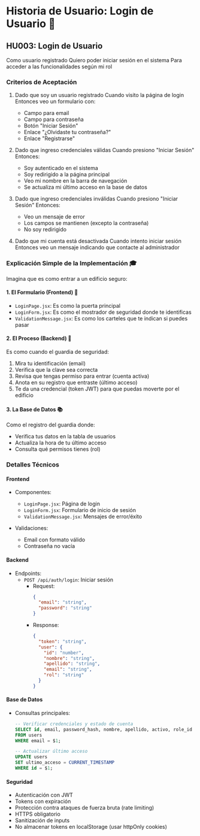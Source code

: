 # Historia de Usuario: Login de Usuario 🔴

## HU003: Login de Usuario
Como usuario registrado
Quiero poder iniciar sesión en el sistema
Para acceder a las funcionalidades según mi rol

### Criterios de Aceptación
1. Dado que soy un usuario registrado
   Cuando visito la página de login
   Entonces veo un formulario con:
   - Campo para email
   - Campo para contraseña
   - Botón "Iniciar Sesión"
   - Enlace "¿Olvidaste tu contraseña?"
   - Enlace "Registrarse"

2. Dado que ingreso credenciales válidas
   Cuando presiono "Iniciar Sesión"
   Entonces:
   - Soy autenticado en el sistema
   - Soy redirigido a la página principal
   - Veo mi nombre en la barra de navegación
   - Se actualiza mi último acceso en la base de datos

3. Dado que ingreso credenciales inválidas
   Cuando presiono "Iniciar Sesión"
   Entonces:
   - Veo un mensaje de error
   - Los campos se mantienen (excepto la contraseña)
   - No soy redirigido

4. Dado que mi cuenta está desactivada
   Cuando intento iniciar sesión
   Entonces veo un mensaje indicando que contacte al administrador

### Explicación Simple de la Implementación 🎓

Imagina que es como entrar a un edificio seguro:

#### 1. El Formulario (Frontend) 📝
- `LoginPage.jsx`: Es como la puerta principal
- `LoginForm.jsx`: Es como el mostrador de seguridad donde te identificas
- `ValidationMessage.jsx`: Es como los carteles que te indican si puedes pasar

#### 2. El Proceso (Backend) 🔄
Es como cuando el guardia de seguridad:
1. Mira tu identificación (email)
2. Verifica que la clave sea correcta
3. Revisa que tengas permiso para entrar (cuenta activa)
4. Anota en su registro que entraste (último acceso)
5. Te da una credencial (token JWT) para que puedas moverte por el edificio

#### 3. La Base de Datos 📚
Como el registro del guardia donde:
- Verifica tus datos en la tabla de usuarios
- Actualiza la hora de tu último acceso
- Consulta qué permisos tienes (rol)

### Detalles Técnicos
#### Frontend
- Componentes:
  - `LoginPage.jsx`: Página de login
  - `LoginForm.jsx`: Formulario de inicio de sesión
  - `ValidationMessage.jsx`: Mensajes de error/éxito

- Validaciones:
  - Email con formato válido
  - Contraseña no vacía

#### Backend
- Endpoints:
  - `POST /api/auth/login`: Iniciar sesión
    - Request:
      ```json
      {
        "email": "string",
        "password": "string"
      }
      ```
    - Response:
      ```json
      {
        "token": "string",
        "user": {
          "id": "number",
          "nombre": "string",
          "apellido": "string",
          "email": "string",
          "rol": "string"
        }
      }
      ```

#### Base de Datos
- Consultas principales:
  ```sql
  -- Verificar credenciales y estado de cuenta
  SELECT id, email, password_hash, nombre, apellido, activo, role_id 
  FROM users 
  WHERE email = $1;

  -- Actualizar último acceso
  UPDATE users 
  SET ultimo_acceso = CURRENT_TIMESTAMP 
  WHERE id = $1;
  ```

#### Seguridad
- Autenticación con JWT
- Tokens con expiración
- Protección contra ataques de fuerza bruta (rate limiting)
- HTTPS obligatorio
- Sanitización de inputs
- No almacenar tokens en localStorage (usar httpOnly cookies)